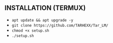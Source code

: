 ## INSTALLATION (TERMUX)

* `apt update && apt upgrade -y`
* `git clone https://github.com/TARHEXX/Tar_LM/`
* `chmod +x setup.sh`
* `./setup.sh`
